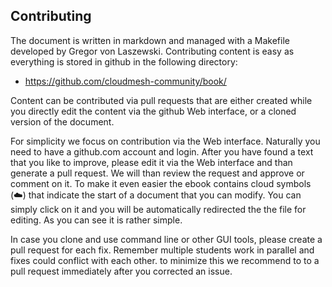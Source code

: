 ## Contributing

The document is written in markdown and managed with a Makefile
developed by Gregor von Laszewski. Contributing  content is easy as
everything is stored in github in the following directory:

* <https://github.com/cloudmesh-community/book/>

Content can be contributed via pull requests that are either created
while you directly edit the content via the github Web interface, or a
cloned version of the document.

For simplicity we focus on contribution via the Web interface.
Naturally you need to have a github.com account and login. After you
have found a text that you like to improve, please edit it via the
Web interface and than generate a pull request. We will than review the
request and approve or comment on it. To make it even easier the ebook
contains cloud symbols (:cloud:) that indicate the start of a document 
that you can modify. You can simply click on it and you will be automatically
redirected the the file for editing. As you can see it is rather
simple.

In case you clone and use command line or other GUI tools, please
create a pull request for each fix. Remember multiple students work in
parallel and fixes could conflict with each other. to minimize this
we recommend to to a pull request immediately after you corrected an
issue.

